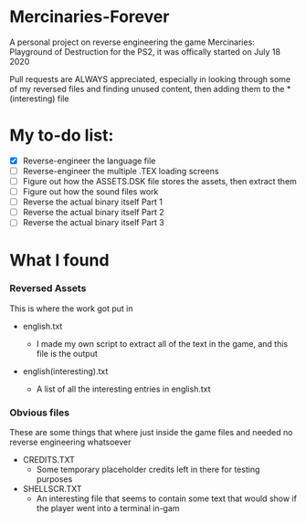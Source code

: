 # Mercinaries-Forever
A personal project on reverse engineering the game Mercinaries: Playground of Destruction for the PS2, it was offically started on July 18 2020

Pull requests are ALWAYS appreciated, especially in looking through some of my reversed files and finding unused content, then adding them to the \*(interesting) file
# My to-do list:
- [x] Reverse-engineer the language file
- [ ] Reverse-engineer the multiple .TEX loading screens
- [ ] Figure out how the ASSETS.DSK file stores the assets, then extract them
- [ ] Figure out how the sound files work
- [ ] Reverse the actual binary itself Part 1
- [ ] Reverse the actual binary itself Part 2
- [ ] Reverse the actual binary itself Part 3
# What I found
### Reversed Assets
This is where the work got put in
- english.txt
  * I made my own script to extract all of the text in the game, and this file is the output
  
 - english(interesting).txt
    * A list of all the interesting entries in english.txt

### Obvious files
These are some things that where just inside the game files and needed no reverse engineering whatsoever
- CREDITS.TXT
  * Some temporary placeholder credits left in there for testing purposes
- SHELLSCR.TXT
  * An interesting file that seems to contain some text that would show if the player went into a terminal in-gam

